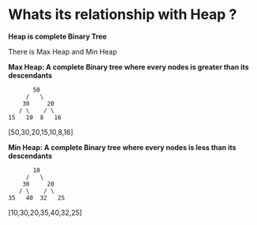 # Whats its relationship with Heap ?

**Heap is complete Binary Tree**

There is Max Heap and Min Heap 


**Max Heap: A complete Binary tree where every nodes is greater than its descendants**

           50
         /   \
        30     20
       / \    / \ 
    15   10  8   16

   [50,30,20,15,10,8,16]

**Min Heap: A complete Binary tree where every nodes is less than its descendants**

           10
         /   \
        30     20
       / \    / \ 
    35   40  32   25

   [10,30,20,35,40,32,25]



